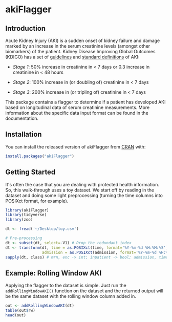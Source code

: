 
# akiFlagger

<!-- badges: start -->
<!-- badges: end -->

## Introduction

Acute Kidney Injury (AKI) is a sudden onset of kidney failure and damage marked by an increase in the serum creatinine levels (amongst other biomarkers) of the patient. Kidney Disease Improving Global Outcomes (KDIGO) has a set of [guidelines](https://kdigo.org/guidelines/acute-kidney-injury/) and [standard definitions](http://www.european-renal-best-practice.org/sites/default/files/u33/ndt.gfs375.full_.pdf) of AKI:

* *Stage 1*: 50% increase in creatinine in < 7 days or 0.3 increase in creatinine in < 48 hours

* *Stage 2*: 100% increase in (or doubling of) creatinine in < 7 days

* *Stage 3*: 200% increase in (or tripling of) creatinine in < 7 days

This package contains a flagger to determine if a patient has developed AKI based on longitudinal data of serum creatinine measurements. More information about the specific data input format can be found in the documentation.

## Installation

You can install the released version of akiFlagger from [CRAN](https://CRAN.R-project.org) with:

``` r
install.packages("akiFlagger")
```

## Getting Started

It's often the case that you are dealing with protected health information. So, this walk-through uses a toy dataset. We start
off by reading in the dataset and doing some light preprocessing (turning the time columns into POSIXct format, for example).

``` r
library(akiFlagger)
library(tidyverse)
library(zoo)

dt <- fread('~/Desktop/toy.csv')

# Pre-processing
dt <- subset(dt, select=-V1) # Drop the redundant index
dt <- transform(dt, time = as.POSIXct(time, format='%Y-%m-%d %H:%M:%S'), # Convert time & admission columns to POSIXct format
                admission = as.POSIXct(admission, format='%Y-%m-%d %H:%M:%S'))
sapply(dt, class) # mrn, enc -> int; inpatient -> bool; admission, time -> POSIXct; creat -> numeric
```

## Example: Rolling Window AKI

Applying the flagger to the dataset is simple. Just run the ``addRollingWindowAKI()`` function on the dataset and the returned output will be the same dataset with the rolling window column added in. 
``` r
out <- addRollingWindowAKI(dt)
table(out$rw)
head(out)
```


